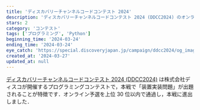 ```yaml
---
title: 'ディスカバリーチャンネルコードコンテスト 2024'
description: 'ディスカバリーチャンネルコードコンテスト 2024 (DDCC2024) のオンライン予選を通過し，本戦に参加しました．'
stars: 2
category: 'コンテスト'
tags: ['プログラミング', 'Python']
beginning_time: '2024-03-24'
ending_time: '2024-03-24'
eye_catch: 'https://special.discoveryjapan.jp/campaign/ddcc2024/og_image.jpg'
created_at: '2024-03-27'
updated_at: null
---
```


[ディスカバリーチャンネルコードコンテスト 2024 (DDCC2024)](https://special.discoveryjapan.jp/campaign/ddcc2024/) は株式会社ディスコが開催するプログラミングコンテストで，本戦で「装置実装問題」が出題されることが特徴です．オンライン予選を上位 30 位以内で通過し，本戦に進出しました．
